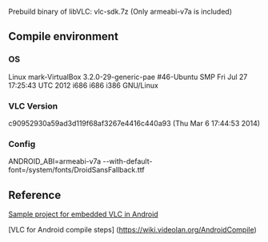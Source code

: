 Prebuild binary of libVLC: vlc-sdk.7z (Only armeabi-v7a is included)

## Compile environment

### OS
Linux mark-VirtualBox 3.2.0-29-generic-pae #46-Ubuntu SMP Fri Jul 27 17:25:43 UTC 2012 i686 i686 i386 GNU/Linux

### VLC Version
c90952930a59ad3d119f68af3267e4416c440a93 (Thu Mar 6 17:44:53 2014)

### Config
ANDROID_ABI=armeabi-v7a
--with-default-font=/system/fonts/DroidSansFallback.ttf 

## Reference

[Sample project for embedded VLC in Android](https://bitbucket.org/edwardcw/libvlc-android-sample)

[VLC for Android compile steps] (https://wiki.videolan.org/AndroidCompile)
